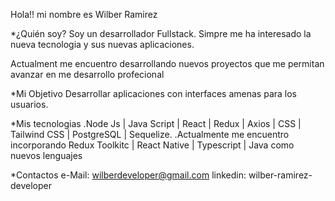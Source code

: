 Hola!! mi nombre es Wilber Ramirez

*¿Quién soy?
Soy un desarrollador Fullstack. Simpre me ha interesado la nueva tecnologia y sus nuevas aplicaciones.

Actualment me encuentro desarrollando nuevos proyectos que me permitan avanzar en me desarrollo profecional

*Mi Objetivo
Desarrollar aplicaciones con interfaces amenas para los usuarios.

*Mis tecnologias
.Node Js | Java Script | React | Redux | Axios | CSS | Tailwind CSS | PostgreSQL | Sequelize.
.Actualmente me encuentro incorporando Redux Toolkitc | React Native | Typescript | Java como nuevos lenguajes

*Contactos
e-Mail: wilberdeveloper@gmail.com
linkedin: wilber-ramirez-developer


